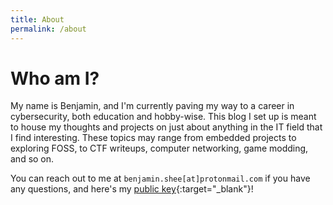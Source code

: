 ```yaml
---
title: About
permalink: /about
---
```


# Who am I?
My name is Benjamin, and I'm currently paving my way to a career in cybersecurity, both education and hobby-wise. This blog I set up is meant to house my thoughts and projects on just about anything in the IT field that I find interesting. These topics may range from embedded projects to exploring FOSS, to CTF writeups, computer networking, game modding, and so on.

You can reach out to me at `benjamin.shee[at]protonmail.com` if you have any questions, and here's my [public key](https://raw.githubusercontent.com/eehs/eehs.github.io/main/assets/public.asc){:target="_blank"}!
